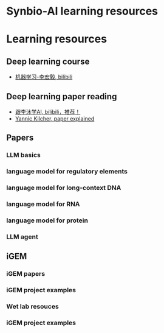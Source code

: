 # Synbio-AI learning resources 

# Learning resources
## Deep learning course
- [机器学习-李宏毅, bilibili](https://www.bilibili.com/video/BV1YsqSY8EiW/?spm_id_from=333.1387.homepage.video_card.click&vd_source=61fe033b178533db92a865cedfc9a92a)

## Deep learning paper reading
- [跟李沐学AI, bilibili，推荐！](https://space.bilibili.com/1567748478?spm_id_from=333.337.0.0)
- [Yannic Kilcher, paper explained](https://www.youtube.com/c/yannickilcher)

## Papers
### LLM basics

### language model for regulatory elements

### language model for long-context DNA

### language model for RNA

### language model for protein

### LLM agent

## iGEM
### iGEM papers

### iGEM project examples

### Wet lab resouces

### iGEM project examples
